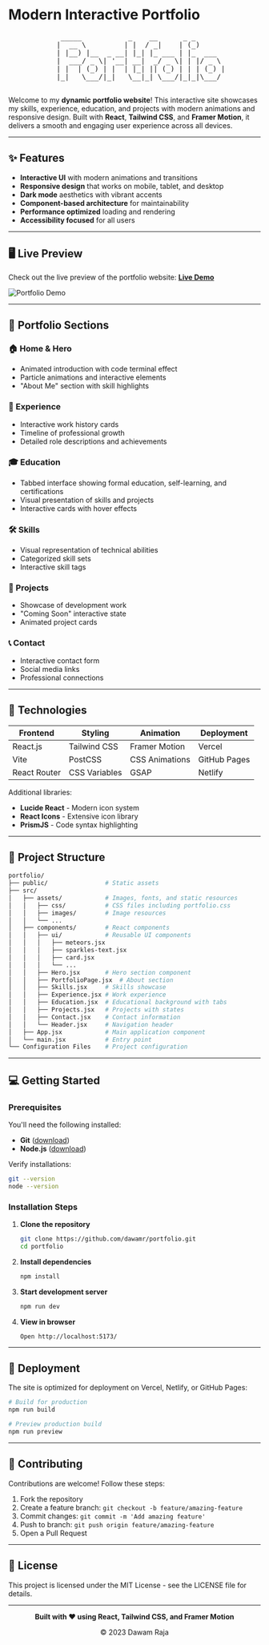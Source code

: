 # Modern Interactive Portfolio

<div align="center">
  <pre>
    _____           _    __      _ _       
   |  __ \         | |  / _|    | (_)      
   | |__) |__  _ __| |_| |_ ___ | |_  ___  
   |  ___/ _ \| '__| __|  _/ _ \| | |/ _ \ 
   | |  | (_) | |  | |_| || (_) | | | (_) |
   |_|   \___/|_|   \__|_| \___/|_|_|\___/ 
  </pre>
</div>

Welcome to my **dynamic portfolio website**! This interactive site showcases my skills, experience, education, and projects with modern animations and responsive design. Built with **React**, **Tailwind CSS**, and **Framer Motion**, it delivers a smooth and engaging user experience across all devices.

---

## ✨ Features

- **Interactive UI** with modern animations and transitions
- **Responsive design** that works on mobile, tablet, and desktop
- **Dark mode** aesthetics with vibrant accents
- **Component-based architecture** for maintainability
- **Performance optimized** loading and rendering
- **Accessibility focused** for all users

---

## 🖥️ Live Preview

Check out the live preview of the portfolio website:
[**Live Demo**](https://codervai.vercel.app/)

![Portfolio Demo](https://i.postimg.cc/Dfr5jCQp/Screenshot-2025-01-02-120901.png)

---

## 🧩 Portfolio Sections

### 🏠 Home & Hero

- Animated introduction with code terminal effect
- Particle animations and interactive elements
- "About Me" section with skill highlights

### 💼 Experience

- Interactive work history cards
- Timeline of professional growth
- Detailed role descriptions and achievements

### 🎓 Education

- Tabbed interface showing formal education, self-learning, and certifications
- Visual presentation of skills and projects
- Interactive cards with hover effects

### 🛠️ Skills

- Visual representation of technical abilities
- Categorized skill sets
- Interactive skill tags

### 🚀 Projects

- Showcase of development work
- "Coming Soon" interactive state
- Animated project cards

### 📞 Contact

- Interactive contact form
- Social media links
- Professional connections

---

## 🔧 Technologies

<div align="center">

| Frontend     | Styling       | Animation      | Deployment   |
| ------------ | ------------- | -------------- | ------------ |
| React.js     | Tailwind CSS  | Framer Motion  | Vercel       |
| Vite         | PostCSS       | CSS Animations | GitHub Pages |
| React Router | CSS Variables | GSAP           | Netlify      |

</div>

Additional libraries:

- **Lucide React** - Modern icon system
- **React Icons** - Extensive icon library
- **PrismJS** - Code syntax highlighting

---

## 📂 Project Structure

```bash
portfolio/
├── public/                # Static assets
├── src/
│   ├── assets/            # Images, fonts, and static resources
│   │   ├── css/           # CSS files including portfolio.css
│   │   ├── images/        # Image resources
│   │   └── ...
│   ├── components/        # React components
│   │   ├── ui/            # Reusable UI components
│   │   │   ├── meteors.jsx
│   │   │   ├── sparkles-text.jsx
│   │   │   ├── card.jsx
│   │   │   └── ...
│   │   ├── Hero.jsx       # Hero section component
│   │   ├── PortfolioPage.jsx  # About section
│   │   ├── Skills.jsx     # Skills showcase
│   │   ├── Experience.jsx # Work experience
│   │   ├── Education.jsx  # Educational background with tabs
│   │   ├── Projects.jsx   # Projects with states
│   │   ├── Contact.jsx    # Contact information
│   │   └── Header.jsx     # Navigation header
│   ├── App.jsx            # Main application component
│   └── main.jsx           # Entry point
└── Configuration Files    # Project configuration
```

---

## 💻 Getting Started

### Prerequisites

You'll need the following installed:

- **Git** ([download](https://git-scm.com/downloads))
- **Node.js** ([download](https://nodejs.org/))

Verify installations:

```bash
git --version
node --version
```

### Installation Steps

1. **Clone the repository**

   ```bash
   git clone https://github.com/dawamr/portfolio.git
   cd portfolio
   ```

2. **Install dependencies**

   ```bash
   npm install
   ```

3. **Start development server**

   ```bash
   npm run dev
   ```

4. **View in browser**
   ```
   Open http://localhost:5173/
   ```

---

## 🚀 Deployment

The site is optimized for deployment on Vercel, Netlify, or GitHub Pages:

```bash
# Build for production
npm run build

# Preview production build
npm run preview
```

---

## 🤝 Contributing

Contributions are welcome! Follow these steps:

1. Fork the repository
2. Create a feature branch: `git checkout -b feature/amazing-feature`
3. Commit changes: `git commit -m 'Add amazing feature'`
4. Push to branch: `git push origin feature/amazing-feature`
5. Open a Pull Request

---

## 📝 License

This project is licensed under the MIT License - see the LICENSE file for details.

---

<div align="center">
  <p>
    <strong>Built with ❤️ using React, Tailwind CSS, and Framer Motion</strong>
  </p>
  <p>
    © 2023 Dawam Raja
  </p>
</div>

